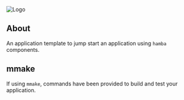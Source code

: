 ![Logo](http://svg.wiersma.co.za/hamba/project?title=app&tag=application%20template)

## About

An application template to jump start an application using `hamba` components.


## mmake

If using `mmake`, commands have been provided to build and test your application.   
